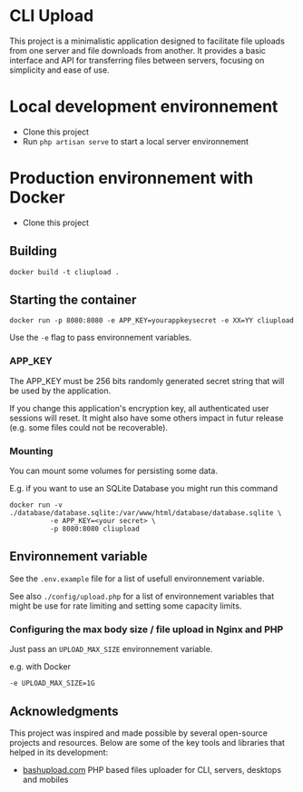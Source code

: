 # CLI Upload

This project is a minimalistic application designed to facilitate file uploads from one server and file downloads from another. 
It provides a basic interface and API for transferring files between servers, focusing on simplicity and ease of use.

# Local development environnement 

- Clone this project
- Run `php artisan serve` to start a local server environnement 


# Production environnement with Docker 

- Clone this project 

## Building 
```shell 
docker build -t cliupload .
```

## Starting the container 

```shell
docker run -p 8080:8080 -e APP_KEY=yourappkeysecret -e XX=YY cliupload
```

Use the `-e` flag to pass environnement variables.

### APP_KEY

The APP_KEY must be 256 bits randomly generated secret string that will be used by the application. 

If you change this application's encryption key, all authenticated user sessions will reset. 
It might also have some others impact in futur release (e.g. some files could not be recoverable).

### Mounting 

You can mount some volumes for persisting some data. 

E.g. if you want to use an SQLite Database you might run this command

```shell
docker run -v ./database/database.sqlite:/var/www/html/database/database.sqlite \
          -e APP_KEY=<your secret> \
          -p 8080:8080 cliupload
```

## Environnement variable

See the `.env.example` file for a list of usefull environnement variable.

See also `./config/upload.php` for a list of environnement variables that might be use for rate limiting and setting some capacity limits.

### Configuring the max body size / file upload in Nginx and PHP

Just pass an `UPLOAD_MAX_SIZE` environnement variable.

e.g. with Docker
```
-e UPLOAD_MAX_SIZE=1G
```

## Acknowledgments

This project was inspired and made possible by several open-source projects and resources.
Below are some of the key tools and libraries that helped in its development:
-  [bashupload.com](https://bashupload.com) PHP based files uploader for CLI, servers, desktops and mobiles


